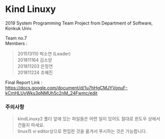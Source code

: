 # Kind Linuxy
2019 System Programming Team Project from Department of Software, Konkuk Univ.  
  
Team no.7  
Members :
>201513110 박소연 (Leader)  
>201811164 김소양  
>201811203 은정연  
>201811224 조혜진  
  
Final Report Link : https://docs.google.com/document/d/1u7hHgCMJYVonuF-kCmHLUyWks3qNMUh5c2nM_24Fwmc/edit  

### 주의사항
>kindLinuxy2 폴더 앞에 있는 파일들은 어떤 일이 있어도 절대로 윈도우 상에서 건들지 마세요.  
>linux의 vi editor상으로 편집한 것을 옮겨서 푸시하는 것은 가능합니다.
